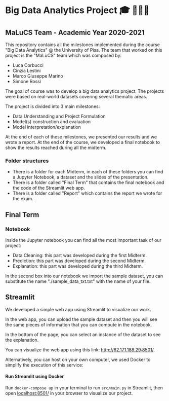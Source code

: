 # Big Data Analytics Project 🎓 👨🏻‍💻

## MaLuCS Team - Academic Year 2020-2021

This repository contains all the milestones implemented during the course "Big Data Analytics" @ the University of Pisa.
The team that worked on this project is the "MaLuCS" team which was composed by:

- Luca Corbucci
- Cinzia Lestini
- Marco Giuseppe Marino
- Simone Rossi

The goal of course was to develop a big data analytics project.
The projects were based on real-world datasets covering several thematic areas.

The project is divided into 3 main milestones:

* Data Understanding and Project Formulation
* Model(s) construction and evaluation
* Model interpretation/explanation

At the end of each of these milestones, we presented our results and we wrote a report.
At the end of the course, we developed a final notebook to show the results reached during all the midterm.

### Folder structures

- There is a folder for each Midterm, in each of these folders you can find a Jupyter Notebook, a dataset and the slides of the presentation.
- There is a folder called "Final Term" that contains the final notebook and the code of the Streamlit web app.
- There is a folder called "Report" which contains the report we wrote for the exam.

## Final Term

### Notebook

Inside the Jupyter notebook you can find all the most important task of our project:

- Data Cleaning: this part was developed during the first Midterm.
- Prediction: this part was developed during the second Midterm.
- Explanation: this part was developed during the third Midterm.

In the second box into our notebook we import the sample dataset, you can substitute the name "./sample_data_txt.txt" with the name of your file.

## Streamlit

We developed a simple web app using Streamlit to visualize our work.

In the web app, you can upload the sample dataset and then you will see the same pieces of information that you can compute in the notebook.

In the bottom of the page, you can select an instance of the dataset to see the explanation.

You can visualize the web app using this link: http://62.171.188.29:8501/.

Alternatively, you can host on your own computer, we used Docker to simplify the execution of this service:

#### Run Streamlit using Docker

Run `docker-compose up` in your terminal to run `src/main.py` in Streamlit, then open [localhost:8501/](http://localhost:8501/?name=main) in your browser to visualize our project.
